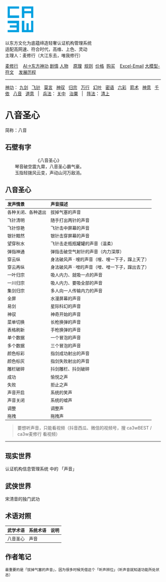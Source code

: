 ![](../../static/ca3w.png "ca3w 认证机构管理系统")

以东方文化为底蕴缔造轻奢认证机构管理系统 <br/>
适配高网速、符合时代，高维、上色、灵动 <br/>
主理人：麦修行（大江东去，唯我修行）

[麦修行][]&nbsp;&nbsp;&nbsp;&nbsp;[AI->东方神功][东方神功]&nbsp;[剧情][]&nbsp;[人物][]&nbsp;&nbsp;&nbsp;&nbsp;[原理][]&nbsp;&nbsp;[规则][]&nbsp;&nbsp;[价格][]&nbsp;&nbsp;[购买][]&nbsp;&nbsp;&nbsp;&nbsp;[Excel-Email][]&nbsp;[大模型-符文][]&nbsp;&nbsp;&nbsp;&nbsp;[发展历程][]

[麦修行]: https://github.com/ca3w/BEST
[东方神功]: https://github.com/ca3w/ai-dongfangshengong
[剧情]: https://github.com/ca3w/dongfangernvqing/blob/main/root/BEST.md
[人物]: https://github.com/ca3w/dongfangernvqing/blob/main/root/renwu.md
[原理]: https://github.com/ca3w/key
[规则]: https://github.com/ca3w/rule
[价格]: https://github.com/ca3w/pricing
[购买]: https://github.com/ca3w/howtobuy
[Excel-Email]: https://github.com/ca3w/excel-email
[大模型-符文]: https://github.com/ca3w/largemodel-rune
[发展历程]: https://github.com/ca3w/development

***

[神功][]：&nbsp;[九剑][]&nbsp;&nbsp;&nbsp;[飞针][]&nbsp;&nbsp;&nbsp;[莫言][]&nbsp;&nbsp;&nbsp;[神驭][]&nbsp;&nbsp;&nbsp;[归宗][]&nbsp;&nbsp;&nbsp;[万行][]&nbsp;&nbsp;&nbsp;[幻叶][]&nbsp;&nbsp;&nbsp;[密语][]&nbsp;&nbsp;&nbsp;[六彩][]&nbsp;&nbsp;&nbsp;[箭术][]&nbsp;&nbsp;&nbsp;[神意][]&nbsp;&nbsp;&nbsp;[千依][]&nbsp;&nbsp;&nbsp;[八音][]&nbsp;&nbsp;&nbsp;[道意][]&nbsp;&nbsp;&nbsp;|&nbsp;&nbsp;&nbsp;[兵法][]：&nbsp;[关中][]&nbsp;&nbsp;&nbsp;[治粟][]&nbsp;&nbsp;&nbsp;|&nbsp;&nbsp;&nbsp;[阵法][]：&nbsp;[清上][]

[神功]: https://github.com/ca3w/ai-dongfangshengong

[九剑]: ../../wugong/fuyaojiujian/BEST.md
[飞针]: ../../wugong/feizhenbaodian/BEST.md
[莫言]: ../../wugong/moyan/BEST.md
[神驭]: ../../wugong/shenyu/BEST.md
[归宗]: ../../wugong/baichuanguizong/BEST.md
[万行]: ../../wugong/yufengwanxing/BEST.md
[幻叶]: ../../wugong/huanyezhi/BEST.md
[密语]: ../../wugong/chenqiaomiyu/BEST.md
[六彩]: ../../wugong/liucaishenjian/BEST.md
[箭术]: ../../wugong/linjiajianshu/BEST.md
[神意]: ../../wugong/shenyiduoxinzhao/BEST.md
[千依]: ../../wugong/qianyizijian/BEST.md
[八音]: ../../wugong/bayinshengxin/BEST.md
[道意]: ../../wugong/daoyicuican/BEST.md

[兵法]: https://github.com/ca3w/ai-dongfangshengong#兵法目录

[关中]: ../../bingfa/guanzhongzhanfa/BEST.md
[治粟]: ../../bingfa/zhisubingfa/BEST.md

[阵法]: https://github.com/ca3w/ai-dongfangshengong#阵法目录

[清上]: ../../zhenfa/qingshangbeidouzhen/BEST.md

# 八音圣心

简称：八音

## 石壁有字

&nbsp;&nbsp;&nbsp;&nbsp;&nbsp;&nbsp;&nbsp;&nbsp;&nbsp;&nbsp;&nbsp;&nbsp;&nbsp;&nbsp;&nbsp;&nbsp;&nbsp;&nbsp;&nbsp;&nbsp;&nbsp;&nbsp;&nbsp;&nbsp;&nbsp;《八音圣心》 <br/>
&nbsp;&nbsp;&nbsp;&nbsp;&nbsp;&nbsp;&nbsp;&nbsp;琴音破空震九霄，八音圣心霸气豪。 <br/>
&nbsp;&nbsp;&nbsp;&nbsp;&nbsp;&nbsp;&nbsp;&nbsp;玉指轻拨风云变，声动山河万敌消。

## 八音圣心

发声情景            |声音描述
:-------------------|:------------------------------------------------
各种关闭、各种退出  |拔掉气塞的声音
飞针清明            |随手打出两针的声音
飞针惊艳            |飞针击中屏幕的声音
银针黯然            |银针击穿屏幕的声音
望穿秋水            |飞针击走瓶瓶罐罐的声音（温柔）
弹指神通            |弹指击破空气射针的声音（内力深厚）
穿云纵              |身法破风声 · 嗖的声音（嗖、嗖一下子，蹿上天了）
穿云再纵            |身法破风声 · 噌的声音（噌、噌一下子，蹿出去了）
一叶归宗            |吸人内力、就吸一点的声音
一川归宗            |吸人内力、要吸全部的声音
集剑归宗            |多人向一人传输内力的声音
全屏                |水漫屏幕的声音
易剑                |星际科幻的声音
神驭                |神奇开始的声音
菜单切换            |长枪换弹的声音
表格刷新            |手枪换弹的声音
单个数据            |一个冒泡的声音
多个数据            |三个冒泡的声音
颜色标彩            |指剑成功射出的声音
颜色标灰            |指剑失败射出的声音
雕栏破碎            |抖剑雕栏、抖剑破碎
成功                |愉悦之声
失败                |拒止之声
声音开启            |系统的笑声
声音关闭            |系统的嘘声
调整                |调整声
拖拽                |拖拽声

> 要想听声音，只能看视频（抖音西瓜、微信的视频号，搜 ca3wBEST / ca3w麦修行 看视频）

***

## 现实世界

认证机构信息管理系统 中的 「声音」

## 武侠世界

宋清音的独门武功

## 术语对照

武学术语  |系统术语  |说明
:---------|:---------|:-----
八音圣心  |声音      |

## 作者笔记

```text
最重要的是「拔掉气塞的声音」，因为很多时候凭借这个「听声辨位」（听声音就知道功能所处状态）
```
